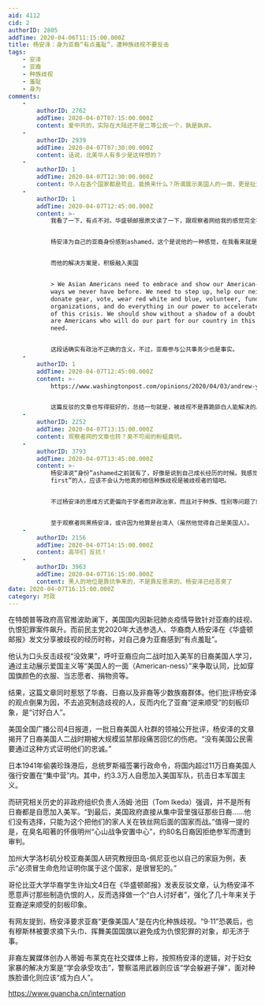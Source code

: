 ```yaml
---
aid: 4112
cid: 2
authorID: 2805
addTime: 2020-04-06T11:15:00.000Z
title: 杨安泽：身为亚裔“有点羞耻”，遭种族歧视不要反击
tags:
    - 安泽
    - 亚裔
    - 种族歧视
    - 羞耻
    - 身为
comments:
    -
        authorID: 2762
        addTime: 2020-04-07T07:15:00.000Z
        content: 爱中共的，实际在大陆还不是二等公民一个，孰是孰非。
    -
        authorID: 2939
        addTime: 2020-04-07T07:30:00.000Z
        content: 话说，北美华人有多少是这样想的？
    -
        authorID: 1
        addTime: 2020-04-07T12:30:00.000Z
        content: 华人在各个国家都是苟且，能换来什么？所谓展示美国人的一面，更是扯淡，什么是美国人？难道除了昂格鲁撒克逊新教徒后裔的其他人就不是美国人？
    -
        authorID: 1
        addTime: 2020-04-07T12:45:00.000Z
        content: >-
            我看了一下，有点不对。华盛顿邮报原文读了一下，跟观察者网给我的感觉完全不一样。


            杨安泽为自己的亚裔身份感到ashamed，这个是说他的一种感觉，在我看来就是身为亚裔被人特别注视/歧视所产生的感觉。


            而他的解决方案是，积极融入美国


            > We Asian Americans need to embrace and show our American-ness in
            ways we never have before. We need to step up, help our neighbors,
            donate gear, vote, wear red white and blue, volunteer, fund aid
            organizations, and do everything in our power to accelerate the end
            of this crisis. We should show without a shadow of a doubt that we
            are Americans who will do our part for our country in this time of
            need.


            这段话确实有政治不正确的含义，不过，亚裔参与公共事务少也是事实。
    -
        authorID: 1
        addTime: 2020-04-07T12:45:00.000Z
        content: >-
            https://www.washingtonpost.com/opinions/2020/04/03/andrew-yang-was-wrong-showing-our-american-ness-is-not-how-asian-americans-stop-racism/


            这篇反驳的文章也写得挺好的，总结一句就是，被歧视不是靠跪舔白人能解决的。
    -
        authorID: 2252
        addTime: 2020-04-07T13:15:00.000Z
        content: 观察者网的文章也转？臭不可闻的粉蛆粪坑。
    -
        authorID: 3793
        addTime: 2020-04-07T13:45:00.000Z
        content: >-
            杨安泽说“身份”ashamed之前就有了，好像是说到自己成长经历的时候。我感觉是他对自己经历的一种反思。至于要参加更多事务，帮助别人，融入社区，没错啊。了解杨安泽“humanity
            first”的人，应该不会认为他真的相信种族歧视是被歧视者的错吧。


            不过杨安泽的思维方式更偏向于学者而非政治家，而且对于种族、性别等问题了解得不多，所以一说到这种话题，就容易被人抓到小辫子。


            至于观察者网黑杨安泽，或许因为他算是台湾人（虽然他觉得自己是美国人）。
    -
        authorID: 2156
        addTime: 2020-04-07T14:15:00.000Z
        content: 高华们 反抗！
    -
        authorID: 3963
        addTime: 2020-04-07T16:15:00.000Z
        content: 黑人的地位是靠抗争来的，不是靠反思来的。杨安泽已经恶臭了
date: 2020-04-07T16:15:00.000Z
category: 时政
---
```


在特朗普等政府高官推波助澜下，美国国内因新冠肺炎疫情导致针对亚裔的歧视、仇恨犯罪案件飙升。而前民主党2020年大选参选人、华裔商人杨安泽在《华盛顿邮报》发文分享被歧视的经历时称，对自己身为亚裔感到“有点羞耻”。

他认为口头反击歧视“没效果”，呼吁亚裔应向二战时加入美军的日裔美国人学习，通过主动展示爱国主义等“美国人的一面（American-ness）”来争取认同，比如穿国旗颜色的衣服、当志愿者、捐物资等。

结果，这篇文章同时惹怒了华裔、日裔以及非裔等少数族裔群体。他们批评杨安泽的观点倒果为因，不去追究制造歧视的人，反而内化了亚裔“逆来顺受”的刻板印象，是“讨好白人”。

美国全国广播公司4日报道，一批日裔美国人社群的领袖公开批评，杨安泽的文章揭开了日裔美国人二战时期被大规模监禁那段痛苦回忆的伤疤。“没有美国公民需要通过这种方式证明他们的忠诚。”

日本1941年偷袭珍珠港后，总统罗斯福签署行政命令，将国内超过11万日裔美国人强行安置在“集中营”内。其中，约3.3万人自愿加入美国军队，抗击日本军国主义。

而研究相关历史的非政府组织负责人汤姆·池田（Tom Ikeda）强调，并不是所有日裔都是自愿加入美军。“到最后，美国政府直接从集中营里强征那些日裔……他们没有选择，只能为这个把他们的家人关在铁丝网后面的国家而战。”值得一提的是，在臭名昭著的怀俄明州“心山战争安置中心”，约80名日裔因拒绝参军而遭到审判。

加州大学洛杉矶分校亚裔美国人研究教授田岛-佩尼亚也以自己的家庭为例，表示“必须冒生命危险证明你属于这个国家，是很冒犯的。”

哥伦比亚大学华裔学生许灿文4日在《华盛顿邮报》发表反驳文章，认为杨安泽不愿意声讨那些制造仇恨的人，反而选择做一个“白人讨好者”，强化了几十年来关于亚裔逆来顺受的刻板印象。

有网友提到，杨安泽要求亚裔“更像美国人”是在内化种族歧视。“9·11”恐袭后，也有穆斯林被要求摘下头巾、挥舞美国国旗以避免成为仇恨犯罪的对象，却无济于事。

非裔左翼媒体创办人蒂姆·布莱克在社交媒体上称，按照杨安泽的逻辑，对于妇女家暴的解决方案是“学会承受攻击”，警察滥用武器则应该“学会躲避子弹”，面对种族脸谱化则应该“成为白人”。

https://www.guancha.cn/internation
